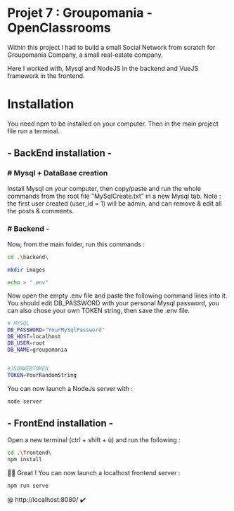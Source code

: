 
# Projet 7 : Groupomania - OpenClassrooms

Within this project I had to build a small Social Network from scratch for Groupomania Company, a small real-estate company.

Here I worked with, Mysql and NodeJS in the backend and VueJS framework in the frontend.







# Installation
You need npm to be installed on your computer. Then in the main project file run a terminal.

## - BackEnd installation -

### # Mysql + DataBase creation 
Install Mysql on your computer, then copy/paste and run the whole commands from the root file "MySqlCreate.txt" in a new Mysql tab.
Note : the first user created (user_id = 1) will be admin, and can remove & edit all the posts & comments.


### # Backend -
Now, from the main folder, run this commands :

```bash
cd .\backend\

mkdir images

echo > ".env"

```
Now open the empty .env file and paste the following command lines into it. You should edit DB_PASSWORD with your personal Mysql password, you can also chose your own TOKEN string, then save the .env file.
```bash 
# MYSQL
DB_PASSWORD="YourMySqlPassword"
DB_HOST=localhost
DB_USER=root
DB_NAME=groupomania


#JSONWEBTOKEN
TOKEN=YourRandomString
```
You can now launch a NodeJs server with :
```bash
node server
```
## - FrontEnd installation -
Open a new terminal (ctrl + shift + ù) and run the following :
```bash
cd .\frontend\
npm install
```
🥳🎉 Great ! You can now launch a localhost frontend server :
```bash
npm run serve
```
@ 
 http://localhost:8080/  ✔️

